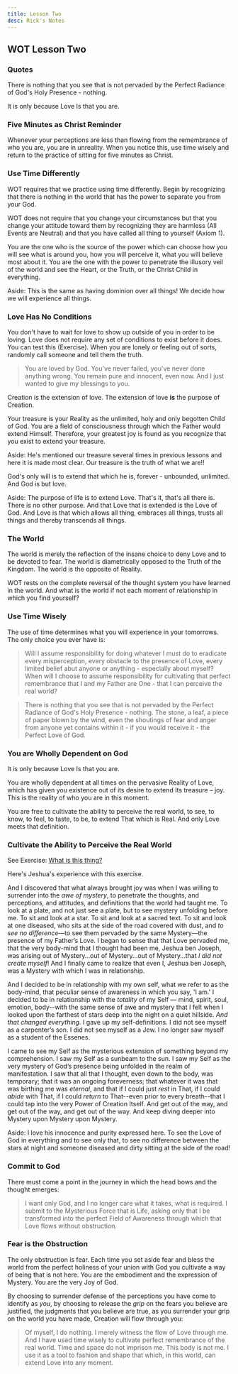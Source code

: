 ```yaml
---
title: Lesson Two
desc: Rick's Notes
---
```


## WOT Lesson Two 

### Quotes

There is nothing that you see that is not pervaded by the Perfect
Radiance of God's Holy Presence - nothing.

It is only because Love Is that you are.

### Five Minutes as Christ Reminder

Whenever your perceptions are less than flowing from the remembrance of
who you are, you are in unreality. When you notice this, use time wisely
and return to the practice of sitting for five minutes as Christ.

### Use Time Differently

WOT requires that we practice using time differently. Begin by
recognizing that there is nothing in the world that has the power to
separate you from your God.

WOT does not require that you change your circumstances but that you
change your attitude toward them by recognizing they are harmless (All
Events are Neutral) and that you have called all thing to yourself
(Axiom 1).

You are the one who is the source of the power which can choose how you
will see what is around you, how you will perceive it, what you will
believe most about it. You are the one with the power to penetrate the
illusory veil of the world and see the Heart, or the Truth, or the
Christ Child in everything.

<span class="aside">Aside:</span> This is the same as having dominion over all things! We decide
how we will experience all things.

### Love Has No Conditions

You don't have to wait for love to show up outside of you in order to be
loving. Love does not require any set of conditions to exist before it
does. You can test this (Exercise). When you are lonely or feeling out of sorts,
randomly call someone and tell them the truth.

> You are loved by God. You've never failed, you've never done anything
> wrong. You remain pure and innocent, even now. And I just wanted to
> give my blessings to you.

Creation is the extension of love. The extension of love **is** the
purpose of Creation.

Your treasure is your Reality as the unlimited, holy and only begotten
Child of God. You are a field of consciousness through which the Father
would extend Himself. Therefore, your greatest joy is found as you
recognize that you exist to extend your treasure.

<span class="aside">Aside:</span> He's mentioned our treasure several times in previous lessons and
here it is made most clear. Our treasure is the truth of what we are!!

God's only will is to extend that which he is, forever - unbounded,
unlimited. And God is but love.

<span class="aside">Aside:</span> The purpose of life is to extend Love.
That's it, that's all there is. There is no other purpose. And that Love
that is extended is the Love of God. And Love is that which allows all
thing, embraces all things, trusts all things and thereby transcends all
things.

### The World

The world is merely the reflection of the insane choice to deny Love and
to be devoted to fear. The world is diametrically opposed to the Truth
of the Kingdom. The world is the opposite of Reality.

WOT rests on the complete reversal of the thought system you have
learned in the world. <span class="def">And what is the world if not each moment of
relationship in which you find yourself?</span>

### Use Time Wisely

The use of time determines what you will experience in your tomorrows.
The only choice you ever have is:

> Will I assume responsibility for doing whatever I must do to eradicate
> every misperception, every obstacle to the presence of Love, every
> limited belief abut anyone or anything - especially about myself? When
> will I choose to assume responsibility for cultivating that perfect
> remembrance that I and my Father are One - that I can perceive the real
> world?

> There is nothing that you see that is not pervaded by the Perfect
> Radiance of God's Holy Presence - nothing. The stone, a leaf, a piece
> of paper blown by the wind, even the shoutings of fear and anger from
> anyone yet contains within it - if you would receive it - the Perfect
> Love of God.

### You are Wholly Dependent on God

It is only because Love Is that you are.

You are wholly dependent at all times on the pervasive Reality of Love,
which has given you existence out of its desire to extend Its treasure
&ndash; joy. This is the reality of who you are in this moment.

You are free to cultivate the ability to perceive the real world, to
see, to know, to feel, to taste, to be, to extend That which is Real.
And only Love meets that definition.

### Cultivate the Ability to Perceive the Real World

See Exercise: [What is this thing?](/t/wom/topics/wotexercise/)

Here's Jeshua's experience with this exercise.

And I discovered that what always brought joy was when I was willing to
surrender into the *awe of mystery*, to penetrate the thoughts, and
perceptions, and attitudes, and definitions that the world had taught
me. To look at a plate, and not just see a plate, but to see mystery
unfolding before me. To sit and look at a star. To sit and look at a
sacred text. To sit and look at one diseased, who sits at the side of
the road covered with dust, and *to see no difference*&mdash;to see them
pervaded by the same Mystery&mdash;the presence of my Father’s Love. I
began to sense that that Love pervaded me, that the very body-mind that
I thought had been me, Jeshua ben Joseph, was arising out of
Mystery&hellip;out of Mystery&hellip;out of Mystery&hellip;that *I did
not create myself*! And I finally came to realize that even I, Jeshua
ben Joseph, was a Mystery with which I was in relationship.

And I decided to be in relationship with my own self, what we refer to
as the body-mind, that peculiar sense of awareness in which you say, 'I
am.' I decided to be in relationship with the *totality* of my Self —
mind, spirit, soul, emotion, body--with the same sense of awe and
mystery that I felt when I looked upon the farthest of stars deep into
the night on a quiet hillside. *And that changed everything.* I gave up my
self-definitions. I did not see myself as a carpenter’s son. I did not
see myself as a Jew. I no longer saw myself as a student of the Essenes.

I came to see my Self as the mysterious extension of something beyond my
comprehension. I saw my Self as a sunbeam to the sun. I saw my Self as
the very mystery of God’s presence being unfolded in the realm of
manifestation. I saw that all that I thought, even down to the body, was
temporary; that it was an ongoing foreverness; that whatever it was that
was birthing me was *eternal*, and that if I could just *rest* in That, if I
could *abide* with That, if I could *return* to That--even prior to every
breath--that I could tap into the very Power of Creation Itself. And
get out of the way, and get out of the way, and get out of the way. And
keep diving deeper into Mystery upon Mystery upon Mystery.

<span class="aside">Aside:</span> I love his innocence and purity
expressed here. To see the Love of God in everything and to see only
that, to see no difference between the stars at night and someone
diseased and dirty sitting at the side of the road!

### Commit to God

There must come a point in the journey in which the head bows and the
thought emerges:

> I want only God, and I no longer care what it takes, what is required. I
> submit to the Mysterious Force that is Life, asking only that I be
> transformed into the perfect Field of Awareness through which that Love
> flows without obstruction.

### Fear is the Obstruction

The only obstruction is fear. Each time you set aside fear and bless the
world from the perfect holiness of your union with God you cultivate a
way of being that is not here. You are the embodiment and the expression
of Mystery. You are the very Joy of God.

By choosing to surrender defense of the perceptions you have come to
identify as *you*, by choosing to release the *grip* on the fears you
believe are justified, the judgments that you believe are true, as you
surrender your grip on the world you have made, Creation will flow
through you:

> Of myself, I do nothing. I merely witness the flow of Love through me.
> And I have used time wisely to cultivate perfect remembrance of the real
> world. Time and space do not imprison me. This body is not me. I use it
> as a tool to fashion and shape that which, in this world, can extend
> Love into any moment.


